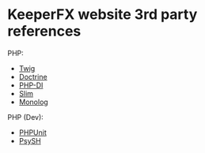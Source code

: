 KeeperFX website 3rd party references
=====================================

PHP:
- [Twig](https://twig.symfony.com/)
- [Doctrine](https://www.doctrine-project.org/)
- [PHP-DI](https://php-di.org/)
- [Slim]()
- [Monolog]()

PHP (Dev):
- [PHPUnit]()
- [PsySH]()
